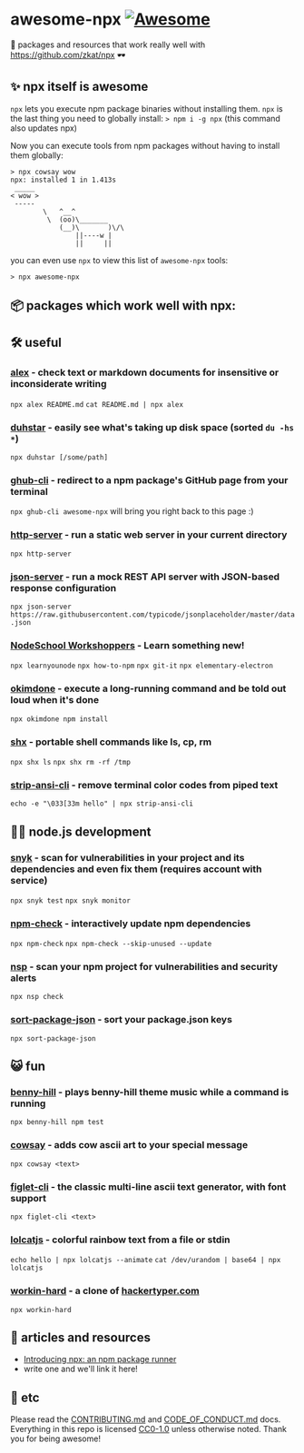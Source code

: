 # awesome-npx [![Awesome](https://cdn.rawgit.com/sindresorhus/awesome/d7305f38d29fed78fa85652e3a63e154dd8e8829/media/badge.svg)](https://github.com/sindresorhus/awesome)

🌟 packages and resources that work really well with https://github.com/zkat/npx 🕶

## ✨ npx itself is awesome
`npx` lets you execute npm package binaries without installing them. `npx` is the last thing you need to globally install:
`> npm i -g npx` (this command also updates npx)

Now you can execute tools from npm packages without having to install them globally:

```
> npx cowsay wow
npx: installed 1 in 1.413s
 _____
< wow >
 -----
        \   ^__^
         \  (oo)\_______
            (__)\       )\/\
                ||----w |
                ||     ||
```

you can even use `npx` to view this list of `awesome-npx` tools:
```
> npx awesome-npx
```

## 📦 packages which work well with npx:

## 🛠 useful

### [alex](https://github.com/wooorm/alex) - check text or markdown documents for insensitive or inconsiderate writing
`npx alex README.md`
`cat README.md | npx alex`

### [duhstar](https://github.com/davidguttman/duhstar) - easily see what's taking up disk space (sorted `du -hs *`)
`npx duhstar [/some/path]`

### [ghub-cli](https://github.com/js-n/ghub-cli) - redirect to a npm package's GitHub page from your terminal
`npx ghub-cli awesome-npx` will bring you right back to this page :)

### [http-server](https://github.com/indexzero/http-server) - run a static web server in your current directory
`npx http-server`

### [json-server](https://github.com/typicode/json-server) - run a mock REST API server with JSON-based response configuration
`npx json-server https://raw.githubusercontent.com/typicode/jsonplaceholder/master/data.json`

### [NodeSchool Workshoppers](https://nodeschool.io/#workshoppers) - Learn something new!
`npx learnyounode`
`npx how-to-npm`
`npx git-it`
`npx elementary-electron`

### [okimdone](https://github.com/zkat/okimdone) - execute a long-running command and be told out loud when it's done
`npx okimdone npm install`

### [shx](https://github.com/shelljs/shx) - portable shell commands like ls, cp, rm
`npx shx ls`
`npx shx rm -rf /tmp`

### [strip-ansi-cli](https://github.com/chalk/strip-ansi-cli) - remove terminal color codes from piped text
`echo -e "\033[33m hello" | npx strip-ansi-cli`

## 🐢🚀 node.js development

### [snyk](https://github.com/snyk/snyk) - scan for vulnerabilities in your project and its dependencies and even fix them (requires account with service)
`npx snyk test`
`npx snyk monitor`

### [npm-check](https://github.com/dylang/npm-check) - interactively update npm dependencies
`npx npm-check`
`npx npm-check --skip-unused --update`

### [nsp](https://github.com/nodesecurity/nsp) - scan your npm project for vulnerabilities and security alerts
`npx nsp check`

### [sort-package-json](https://github.com/keithamus/sort-package-json) - sort your package.json keys
`npx sort-package-json`

## 😺 fun

### [benny-hill](https://npm.im/benny-hill) - plays benny-hill theme music while a command is running
`npx benny-hill npm test`

### [cowsay](https://github.com/piuccio/cowsay) - adds cow ascii art to your special message
`npx cowsay <text>`

### [figlet-cli](https://github.com/patorjk/figlet-cli) - the classic multi-line ascii text generator, with font support
`npx figlet-cli <text>`

### [lolcatjs](https://github.com/robertboloc/lolcatjs) - colorful rainbow text from a file or stdin
`echo hello | npx lolcatjs --animate` `cat /dev/urandom | base64 | npx lolcatjs`

### [workin-hard](https://github.com/jshemas/workinHard) - a clone of [hackertyper.com](http://hackertyper.com/)
`npx workin-hard`

## 📰 articles and resources
- [Introducing npx: an npm package runner](https://medium.com/@maybekatz/introducing-npx-an-npm-package-runner-55f7d4bd282b)
- write one and we'll link it here!

## 📇 etc
Please read the [CONTRIBUTING.md](https://github.com/js-n/awesome-npx/blob/master/CONTRIBUTING.md) and [CODE_OF_CONDUCT.md](https://github.com/js-n/awesome-npx/blob/master/CODE_OF_CONDUCT.md) docs. Everything in this repo is licensed [CC0-1.0](https://creativecommons.org/publicdomain/zero/1.0/) unless otherwise noted. Thank you for being awesome!
